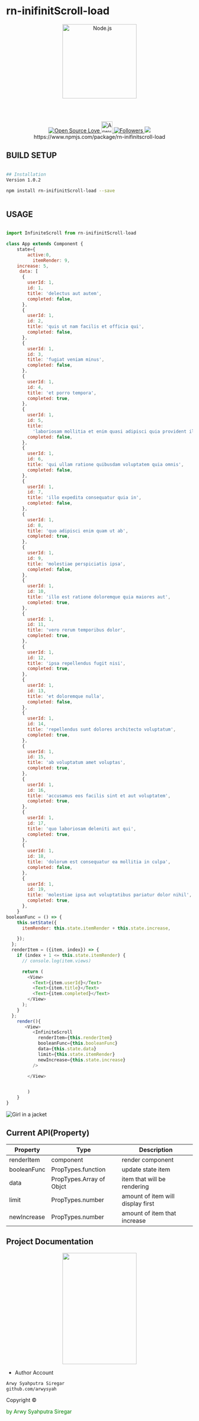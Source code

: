 # rn-inifinitScroll-load

<p align="center">
  <a href="https://reactjs.org/">
    <img
      alt="Node.js"
      src="https://i.udemycdn.com/course/750x422/1049092_8c52_2.jpg"
      width="200"
    />
  </a>
</p>

</h1>

<br/>

<br/>

<p align="center">
 
  </a>
  <a href="#">
    <img title="Open Source Love" src="https://badges.frapsoft.com/os/v1/open-source.svg?v=102">
  </a>
  <a href="https://dev.to/arwysyah">
  <img src="https://d2fltix0v2e0sb.cloudfront.net/dev-badge.svg" alt="Arwy Syahputra Siregar's DEV Profile" height="30" width="30">
</a>
  <a href="https://github.com/arwysyah?tab=followers">
    <img title="Followers" src="https://img.shields.io/github/followers/arwysyah?style=social">
  </a>
  <a href="https://github.com/prettier/prettier"><img src="https://img.shields.io/badge/styled_with-prettier-ff69b4.svg"></a>
<br/>
https://www.npmjs.com/package/rn-inifinitscroll-load
</p>

## BUILD SETUP

```bash

## Installation
Version 1.0.2

npm install rn-inifinitScroll-load --save



```

## USAGE

```js

import InfiniteScroll from rn-inifinitScroll-load

class App extends Component {
    state={
        active:0,
          itemRender: 9,
    increase: 5,
     data: [
      {
        userId: 1,
        id: 1,
        title: 'delectus aut autem',
        completed: false,
      },
      {
        userId: 1,
        id: 2,
        title: 'quis ut nam facilis et officia qui',
        completed: false,
      },
      {
        userId: 1,
        id: 3,
        title: 'fugiat veniam minus',
        completed: false,
      },
      {
        userId: 1,
        id: 4,
        title: 'et porro tempora',
        completed: true,
      },
      {
        userId: 1,
        id: 5,
        title:
          'laboriosam mollitia et enim quasi adipisci quia provident illum',
        completed: false,
      },
      {
        userId: 1,
        id: 6,
        title: 'qui ullam ratione quibusdam voluptatem quia omnis',
        completed: false,
      },
      {
        userId: 1,
        id: 7,
        title: 'illo expedita consequatur quia in',
        completed: false,
      },
      {
        userId: 1,
        id: 8,
        title: 'quo adipisci enim quam ut ab',
        completed: true,
      },
      {
        userId: 1,
        id: 9,
        title: 'molestiae perspiciatis ipsa',
        completed: false,
      },
      {
        userId: 1,
        id: 10,
        title: 'illo est ratione doloremque quia maiores aut',
        completed: true,
      },
      {
        userId: 1,
        id: 11,
        title: 'vero rerum temporibus dolor',
        completed: true,
      },
      {
        userId: 1,
        id: 12,
        title: 'ipsa repellendus fugit nisi',
        completed: true,
      },
      {
        userId: 1,
        id: 13,
        title: 'et doloremque nulla',
        completed: false,
      },
      {
        userId: 1,
        id: 14,
        title: 'repellendus sunt dolores architecto voluptatum',
        completed: true,
      },
      {
        userId: 1,
        id: 15,
        title: 'ab voluptatum amet voluptas',
        completed: true,
      },
      {
        userId: 1,
        id: 16,
        title: 'accusamus eos facilis sint et aut voluptatem',
        completed: true,
      },
      {
        userId: 1,
        id: 17,
        title: 'quo laboriosam deleniti aut qui',
        completed: true,
      },
      {
        userId: 1,
        id: 18,
        title: 'dolorum est consequatur ea mollitia in culpa',
        completed: false,
      },
      {
        userId: 1,
        id: 19,
        title: 'molestiae ipsa aut voluptatibus pariatur dolor nihil',
        completed: true,
      },
    }
booleanFunc = () => {
    this.setState({
      itemRender: this.state.itemRender + this.state.increase,

    });
  };
  renderItem = ({item, index}) => {
    if (index + 1 <= this.state.itemRender) {
      // console.log(item.views)

      return (
        <View>
          <Text>{item.userId}</Text>
          <Text>{item.title}</Text>
          <Text>{item.completed}</Text>
        </View>
      );
    }
  };
    render(){
       <View>
          <InfiniteScroll
            renderItem={this.renderItem}
            booleanFunc={this.booleanFunc}
            data={this.state.data}
            limit={this.state.itemRender}
            newIncrease={this.state.increase}
          />

        </View>


        )
    }
}
```

<img src="screen.jpeg" alt="Girl in a jacket">

## Current API(Property)

| Property    | Type                     | Description                       |
| ----------- | ------------------------ | --------------------------------- |
| renderItem  | component                | render component                  |
| booleanFunc | PropTypes.function       | update state item                 |
| data        | PropTypes.Array of Objct | item that will be rendering       |
| limit       | PropTypes.number         | amount of item will display first |
| newIncrease | PropTypes.number         | amount of item that increase      |

## Project Documentation

<p align="center">
  <img src="assets/screen.gif" width=200 height=300/>
</p>

- Author Account

```bash
Arwy Syahputra Siregar
github.com/arwysyah

```

<p > Copyright ©</p> <p style="color:green;">by Arwy Syahputra Siregar</p>
